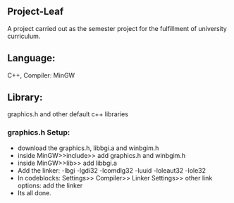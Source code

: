 ## Project-Leaf
A project carried out as the semester project for the fulfillment of university curriculum.  

## Language: 
C++, Compiler: MinGW 

## Library: 
graphics.h and other default c++ libraries 
### graphics.h Setup:
* download the graphics.h, libbgi.a and winbgim.h
* inside MinGW>>include>> add graphics.h and winbgim.h
* inside MinGW>>lib>> add libbgi.a
* Add the linker: -lbgi -lgdi32 -lcomdlg32 -luuid -loleaut32 -lole32
* In codeblocks: Settings>> Compiler>> Linker Settings>> other link options: add the linker
* Its all done. 

